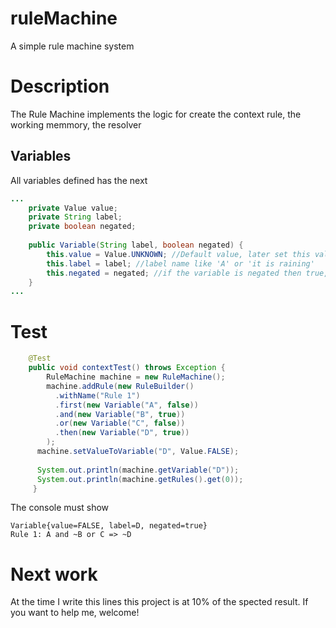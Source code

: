 # ruleMachine
A simple rule machine system

# Description
The Rule Machine implements the logic for create the context rule, the working memmory, the resolver

## Variables
All variables defined has the next
```java
...
    private Value value;
    private String label;
    private boolean negated;
    
    public Variable(String label, boolean negated) {
        this.value = Value.UNKNOWN; //Default value, later set this value
        this.label = label; //label name like 'A' or 'it is raining'
        this.negated = negated; //if the variable is negated then true, false in otherwise
    }
...
```

# Test
```java
    @Test
    public void contextTest() throws Exception {
        RuleMachine machine = new RuleMachine();
        machine.addRule(new RuleBuilder()
          .withName("Rule 1")
          .first(new Variable("A", false))
          .and(new Variable("B", true))
          .or(new Variable("C", false))
          .then(new Variable("D", true))
        );
      machine.setValueToVariable("D", Value.FALSE);
      
      System.out.println(machine.getVariable("D"));
      System.out.println(machine.getRules().get(0));
     }
```
The console must show
```
Variable{value=FALSE, label=D, negated=true}
Rule 1: A and ~B or C => ~D
```

# Next work
At the time I write this lines this project is at 10% of the spected result. If you want to help me, welcome!
